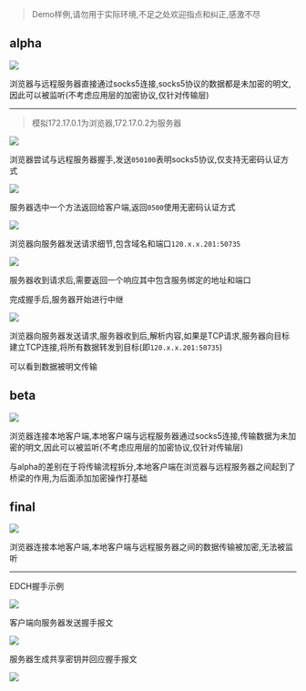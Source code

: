 >Demo样例,请勿用于实际环境,不足之处欢迎指点和纠正,感激不尽

## alpha

![](https://cdn.jsdelivr.net/gh/AMDyesIntelno/PicGoImg@master/202205231745700.png)

浏览器与远程服务器直接通过socks5连接,socks5协议的数据都是未加密的明文,因此可以被监听(不考虑应用层的加密协议,仅针对传输层)

---

>模拟172.17.0.1为浏览器,172.17.0.2为服务器

![](https://cdn.jsdelivr.net/gh/AMDyesIntelno/PicGoImg@master/202205231950470.png)

浏览器尝试与远程服务器握手,发送`050100`表明socks5协议,仅支持无密码认证方式

![](https://cdn.jsdelivr.net/gh/AMDyesIntelno/PicGoImg@master/202205231952390.png)

服务器选中一个方法返回给客户端,返回`0500`使用无密码认证方式

![](https://cdn.jsdelivr.net/gh/AMDyesIntelno/PicGoImg@master/202205231959935.png)

浏览器向服务器发送请求细节,包含域名和端口`120.x.x.201:50735`

![](https://cdn.jsdelivr.net/gh/AMDyesIntelno/PicGoImg@master/202205232001697.png)

服务器收到请求后,需要返回一个响应其中包含服务绑定的地址和端口

完成握手后,服务器开始进行中继

![](https://cdn.jsdelivr.net/gh/AMDyesIntelno/PicGoImg@master/202205232003674.png)

浏览器向服务器发送请求,服务器收到后,解析内容,如果是TCP请求,服务器向目标建立TCP连接,将所有数据转发到目标(即`120.x.x.201:50735`)

可以看到数据被明文传输

## beta

![](https://cdn.jsdelivr.net/gh/AMDyesIntelno/PicGoImg@master/202205231746054.png)

浏览器连接本地客户端,本地客户端与远程服务器通过socks5连接,传输数据为未加密的明文,因此可以被监听(不考虑应用层的加密协议,仅针对传输层)

与alpha的差别在于将传输流程拆分,本地客户端在浏览器与远程服务器之间起到了桥梁的作用,为后面添加加密操作打基础

## final

![](https://cdn.jsdelivr.net/gh/AMDyesIntelno/PicGoImg@master/202205231747614.png)

浏览器连接本地客户端,本地客户端与远程服务器之间的数据传输被加密,无法被监听

---

EDCH握手示例

![](https://cdn.jsdelivr.net/gh/AMDyesIntelno/PicGoImg@master/202205232217158.png)

客户端向服务器发送握手报文

![](https://cdn.jsdelivr.net/gh/AMDyesIntelno/PicGoImg@master/202205232231183.png)

服务器生成共享密钥并回应握手报文

![](https://cdn.jsdelivr.net/gh/AMDyesIntelno/PicGoImg@master/202205232232811.png)
